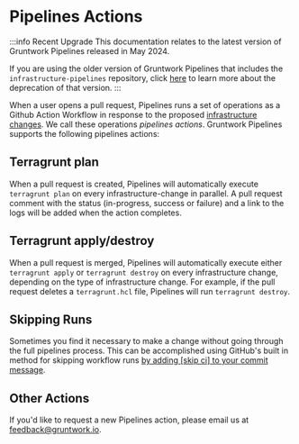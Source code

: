 # Pipelines Actions

:::info Recent Upgrade
This documentation relates to the latest version of Gruntwork Pipelines released in May 2024.

If you are using the older version of Gruntwork Pipelines that includes the `infrastructure-pipelines` repository, click [here](../../infrastructure-pipelines/overview/deprecation.md) to learn more about the deprecation of that version.
:::

When a user opens a pull request, Pipelines runs a set of operations as a Github Action Workflow in response to the proposed [infrastructure changes](../overview/#infrastructure-change). We call these operations _pipelines actions_. Gruntwork Pipelines supports the following pipelines actions:

## Terragrunt plan

When a pull request is created, Pipelines will automatically execute `terragrunt plan` on every infrastructure-change in parallel. A pull request comment with the status (in-progress, success or failure) and a link to the logs will be added when the action completes.

## Terragrunt apply/destroy

When a pull request is merged, Pipelines will automatically execute either `terragrunt apply` or `terragrunt destroy` on every infrastructure change, depending on the type of infrastructure change. For example, if the pull request deletes a `terragrunt.hcl` file, Pipelines will run `terragrunt destroy`.

## Skipping Runs

Sometimes you find it necessary to make a change without going through the full pipelines process. This can be accomplished using GitHub's built in method for skipping workflow runs [by adding [skip ci] to your commit message](https://docs.github.com/en/actions/managing-workflow-runs-and-deployments/managing-workflow-runs/skipping-workflow-runs).

## Other Actions

If you'd like to request a new Pipelines action, please email us at [feedback@gruntwork.io](mailto:feedback@gruntwork.io).


<!-- ##DOCS-SOURCER-START
{
  "sourcePlugin": "local-copier",
  "hash": "14b565cd10511c47abd81b1a535431a8"
}
##DOCS-SOURCER-END -->
